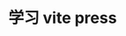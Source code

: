 ---
layout: home
title: 学习 vite press
description: 学习 vite press

hero:
  name: 学习 vite press
  text:
  tagline: 学习 vite press
  actions:
    - theme: brand
      text: 开始
      link: /page/index
    - theme: alt
      text: 访问github
      link: https://github.com/Yinzhuo19970516/vue-template
---